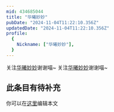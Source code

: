 ```yaml
---
mid: 434685044
title: "华曦妙妙"
pubDate: "2024-11-04T11:22:10.356Z"
updatedDate: "2024-11-04T11:22:10.356Z"
profile:
  {
    Nickname: ["华曦妙妙"],
  }
---
```


关注[华曦妙妙](https://space.bilibili.com/434685044)谢谢喵~ 关注[华曦妙妙](https://space.bilibili.com/434685044)谢谢喵~

## 此条目有待补充
你可以在[这里](https://github.com/Yuhanawa/VTuber.ICU/edit/master/src/content/v/华曦妙妙/index.md)编辑本文
